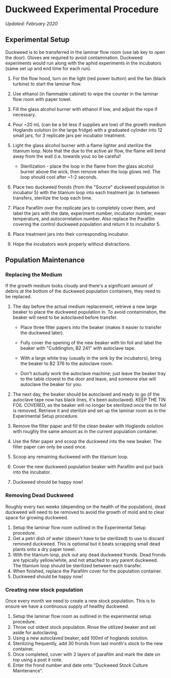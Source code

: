 # **Duckweed Experimental Procedure**

*Updated: February 2020*

## <span class="underline">Experimental Setup</span>

Duckweed is to be transferred in the laminar flow room (use lab key to open the door). Gloves are required to avoid contamination. Duckweed experiments would run along with the aphid experiments in the incubators (same set up and end time for each run).

1.  For the flow hood, turn on the light (red power button) and the fan (black turbine) to start the laminar flow.

2.  Use ethanol (in flammable cabinet) to wipe the counter in the laminar flow room with paper towel.

3.  Fill the glass alcohol burner with ethanol if low, and adjust the rope if necessary.

4.  Pour \~20 mL (can be a bit less if supplies are low) of the growth medium Hoglands solution (in the large fridge) with a graduated cylinder into 12 small jars, for 3 replicate jars per incubator treatment.

5.  Light the glass alcohol burner with a flame lighter and sterilize the titanium loop. Note that the due to the active air flow, the flame will bend away from the wall (i.e. towards you) so be careful!

    -   Sterilization - place the loop in the flame from the glass alcohol burner above the wick, then remove when the loop glows red. The loop should cool after \~1-2 seconds.

6.  Place two duckweed fronds (from the "Source" duckweed population in incubator 5) with the titanium loop into each treatment jar. In between transfers, sterilize the loop each time.

7.  Place Parafilm over the replicate jars to completely cover them, and label the jars with the date, experiment number, incubator number, mean temperature, and autocorrelation number. Also replace the Parafilm covering the control duckweed population and return it to incubator 5.

8.  Place treatment jars into their corresponding incubator.

9.  Hope the incubators work properly without distractions.

## <span class="underline">Population Maintenance</span>

###  Replacing the Medium

If the growth medium looks cloudy and there's a significant amount of debris at the bottom of the duckweed population containers, they need to be replaced.

1.  The day before the actual medium replacement, retrieve a new large beaker to place the duckweed population in. To avoid contamination, the beaker will need to be autoclaved before transfer.

	-  Place three filter papers into the beaker (makes it easier to transfer the duckweed later).

	-  Fully cover the opening of the new beaker with tin foil and label the beaker with "Cuddington, B2 241" with autoclave tape.

	-  With a large white tray (usually in the sink by the incubators), bring the beaker to B2 376 to the autoclave room.

	-  Don't actually work the autoclave machine; just leave the beaker tray to the table closest to the door and leave, and someone else will autoclave the beaker for you.

2.  The next day, the beaker should be autoclaved and ready to go (if the autoclave tape now has black lines, it's been autoclaved). KEEP THE TIN FOIL COVERED, as the beaker will no longer be sterilized once the tin foil is removed. Retrieve it and sterilize and set up the laminar room as in the Experimental Setup procedure.

3.  Remove the filter paper and fill the clean beaker with Hoglands solution with roughly the same amount as in the current population container.

4.  Use the filter paper and scoop the duckweed into the new beaker. The filter paper can only be used once.

5.  Scoop any remaining duckweed with the titanium loop.

6.  Cover the new duckweed population beaker with Parafilm and put back into the incubator.

7.  Duckweed should be happy now!

###  Removing Dead Duckweed

Roughly every two weeks (depending on the health of the population), dead duckweed will need to be removed to avoid the growth of mold and to clear space for growing duckweed.

1.  Setup the laminar flow room outlined in the Experimental Setup procedure.
2.  Get a petri dish of water (doesn't have to be sterilized) to use to discard removed duckweed. This is optional but it beats scrapping small dead plants onto a dry paper towel.
3.  With the titanium loop, pick out any dead duckweed fronds. Dead fronds are typically yellow/white, and not attached to any parent duckweed. The titanium loop should be sterilized between each transfer.
4.  When finished, replace the Parafilm cover for the population container.
5.  Duckweed should be happy now!

### Creating new stock population

Once every month we need to create a new stock population. This is to ensure we have a continuous supply of healthy duckweed.

1. Setup the laminar flow room as outlined in the experimental setup procedure.
2. Throw out oldest stock population. Rinse the utilized beaker and set aside for autoclaving.
3. Using a new autoclaved beaker, add 100ml of hoglands solution.
4. Sterilizing frequently, add 30 fronds from last month's stock to the new container.
5. Once completed, cover with 2 layers of parafilm and mark the date on top using a post it note.
6. Enter the frond number and date onto "Duckweed Stock Culture Maintenance".


